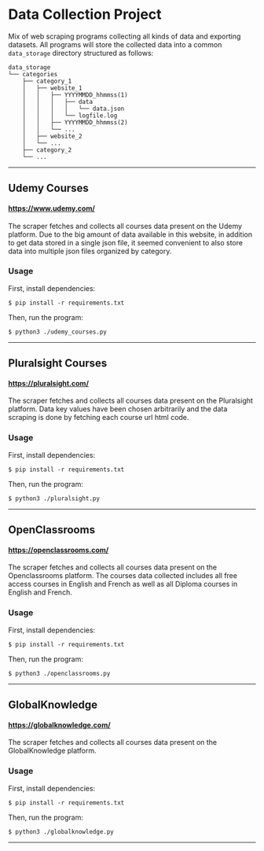 # Data Collection Project
Mix of web scraping programs collecting all kinds of data and exporting datasets.
All programs will store the collected data into a common ```data_storage``` directory structured as follows:
```
data_storage
└── categories
    ├── category_1
    │   ├── website_1
    │   │   ├── YYYYMMDD_hhmmss(1)
    │   │   │   ├── data
    │   │   │   │   └── data.json                             
    │   │   │   └── logfile.log
    │   │   ├── YYYYMMDD_hhmmss(2)
    │   │   └── ...
    │   ├── website_2
    │   └── ...
    ├── category_2
    └── ...
```

___

## Udemy Courses
#### https://www.udemy.com/ 
The scraper fetches and collects all courses data present on the Udemy platform. Due to the big amount of 
data available in this website, in addition to get data stored in a single json file, it seemed convenient to also store 
data into multiple json files organized by category. 

### Usage
First, install dependencies:
```
$ pip install -r requirements.txt
```
Then, run the program:
```
$ python3 ./udemy_courses.py
```
___

## Pluralsight Courses
#### https://pluralsight.com/
The scraper fetches and collects all courses data present on the Pluralsight platform. Data key values
have been chosen arbitrarily and the data scraping is done by fetching each course url html code.

### Usage
First, install dependencies:
```
$ pip install -r requirements.txt
```
Then, run the program:
```
$ python3 ./pluralsight.py
```
___

## OpenClassrooms
#### https://openclassrooms.com/
The scraper fetches and collects all courses data present on the Openclassrooms platform. The courses data collected 
includes all free access courses in English and French as well as all Diploma courses in English and French. 

### Usage
First, install dependencies:
```
$ pip install -r requirements.txt
```
Then, run the program:
```
$ python3 ./openclassrooms.py
```
___

## GlobalKnowledge
#### https://globalknowledge.com/
The scraper fetches and collects all courses data present on the GlobalKnowledge platform.

### Usage
First, install dependencies:
```
$ pip install -r requirements.txt
```
Then, run the program:
```
$ python3 ./globalknowledge.py
```
___